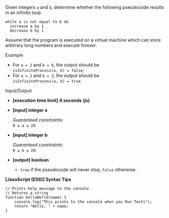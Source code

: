 Given integers `a` and `b`, determine whether the following pseudocode results
in an infinite loop

    while a is not equal to b do
      increase a by 1
      decrease b by 1

Assume that the program is executed on a virtual machine which can store
arbitrary long numbers and execute forever.

Example

- For `a = 2` and `b = 6`, the output should be  
  `isInfiniteProcess(a, b) = false`;
- For `a = 2` and `b = 3`, the output should be  
  `isInfiniteProcess(a, b) = true`.

Input/Output

- **\[execution time limit\] 4 seconds (js)**

- **\[input\] integer a**

  _Guaranteed constraints:_  
  `0 ≤ a ≤ 20`.

- **\[input\] integer b**

  _Guaranteed constraints:_  
  `0 ≤ b ≤ 20`.

- **\[output\] boolean**

  - `true` if the pseudocode will never stop, `false` otherwise.

**\[JavaScript (ES6)\] Syntax Tips**

    // Prints help message to the console
    // Returns a string
    function helloWorld(name) {
        console.log("This prints to the console when you Run Tests");
        return "Hello, " + name;
    }
